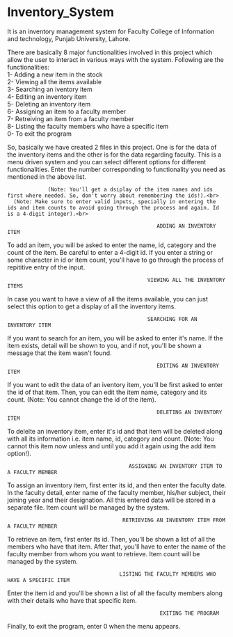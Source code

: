 # Inventory_System
 
It is an inventory management system for Faculty College of Information and technology, Punjab University, Lahore.

There are basically 8 major functionalities involved in this project which allow the user to interact in various ways with the system.
Following are the functionalities:<br>
1- Adding a new item in the stock<br>
2- Viewing all the items available<br>
3- Searching an iventory item<br>
4- Editing an inventory item<br>
5- Deleting an inventory item<br>
6- Assigning an item to a faculty member<br>
7- Retreiving an item from a faculty member<br>
8- Listing the faculty members who have a specific item<br>
0- To exit the program<br>

So, basically we have created 2 files in this project. One is for the data of the inventory items and the other is for the data regarding faculty.
This is a menu driven system and you can select different options for different functionalities. Enter the number corresponding to functionality you need as mentioned in the above list.<br>

                 (Note: You'll get a dsiplay of the item names and ids first where needed. So, don't worry about remembering the ids!).<br>
      (Note: Make sure to enter valid inputs, specially in entering the ids and item counts to avoid going through the process and again. Id is a 4-digit integer).<br>

                                                    ADDING AN INVENTORY ITEM
To add an item, you will be asked to enter the name, id, category and the count of the item. Be careful to enter a 4-digit id. If you enter a string or some character in id or item count, you'll have to go through the process of repititive entry of the input. <br>

                                                 VIEWING ALL THE INVENTORY ITEMS
In case you want to have a view of all the items available, you can just select this option to get a display of all the inventory items.<br>

                                                 SEARCHING FOR AN INVENTORY ITEM
If you want to search for an item, you will be asked to enter it's name. If the item exists, detail will be shown to you, and if not, you'll be shown a message that the item wasn't found.<br>

                                                    EDITING AN INVENTORY ITEM
If you want to edit the data of an iventory item, you'll be first asked to enter the id of that item. Then, you can edit the item name, category and its count. (Note: You cannot change the id of the item).<br>

                                                    DELETING AN INVENTORY ITEM
To delelte an inventory item, enter it's id and that item will be deleted along with all its information i.e. item name, id, category and count. (Note: You cannot this item now unless and until you add it again using the add item option!).<br>

                                           ASSIGNING AN INVENTORY ITEM TO A FACULTY MEMBER
To assign an inventory item, first enter its id, and then enter the faculty date. In the faculty detail, enter name of the faculty member, his/her subject, their joining year and their designation. All this entered data will be stored in a separate file. Item count will be managed by the system.<br>

                                         RETRIEVING AN INVENTORY ITEM FROM A FACULTY MEMBER
To retrieve an item, first enter its id. Then, you'll be shown a list of all the members who have that item. After that, you'll have to enter the name of the faculty member from whom you want to retrieve. Item count will be managed by the system.<br>             

                                        LISTING THE FACULTY MEMBERS WHO HAVE A SPECIFIC ITEM
Enter the item id and you'll be shown a list of all the faculty members along with their details who have that specific item.<br>

                                                     EXITING THE PROGRAM
Finally, to exit the program, enter 0 when the menu appears.                         
